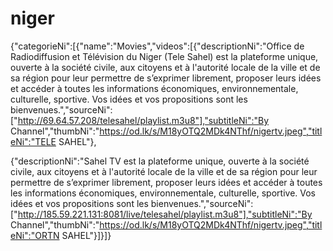 # niger
{"categorieNi":[{"name":"Movies","videos":[{"descriptionNi":"Office de Radiodiffusion et Télévision du Niger (Tele Sahel) est la plateforme unique, ouverte à la société civile, aux citoyens et à l'autorité locale de la ville et de sa région pour leur permettre de s’exprimer librement, proposer leurs idées et accéder à toutes les informations économiques, environnementale, culturelle, sportive. Vos idées et vos propositions sont les bienvenues.","sourceNi":["http://69.64.57.208/telesahel/playlist.m3u8"],"subtitleNi":"By Channel","thumbNi":"https://od.lk/s/M18yOTQ2MDk4NThf/nigertv.jpeg","titleNi":"TELE SAHEL"},

{"descriptionNi":"Sahel TV est la plateforme unique, ouverte à la société civile, aux citoyens et à l'autorité locale de la ville et de sa région pour leur permettre de s’exprimer librement, proposer leurs idées et accéder à toutes les informations économiques, environnementale, culturelle, sportive. Vos idées et vos propositions sont les bienvenues.","sourceNi":["http://185.59.221.131:8081/live/telesahel/playlist.m3u8"],"subtitleNi":"By Channel","thumbNi":"https://od.lk/s/M18yOTQ2MDk4NThf/nigertv.jpeg","titleNi":"ORTN SAHEL"}]}]}
